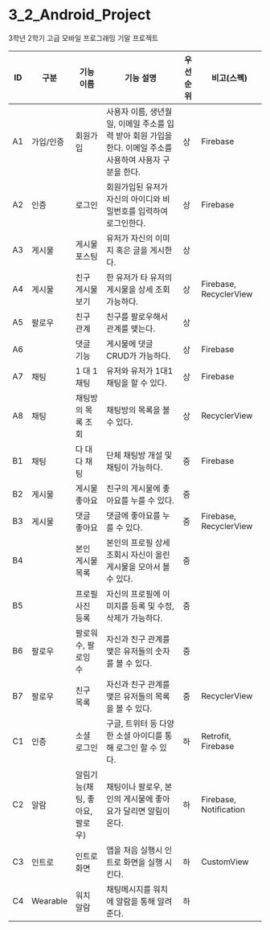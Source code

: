 # 3_2_Android_Project

3학년 2학기 고급 모바일 프로그래밍 기말 프로젝트

| ID | 구분 | 기능 이름 | 기능 설명 | 우선순위  | 비고(스펙) |
| --- | --- | --- | --- | --- | --- |
| A1 | 가입/인증 | 회원가입 | 사용자 이름, 생년월일, 이메일 주소를 입력 받아 회원 가입을 한다. 이메일 주소를 사용하여 사용자 구분을 한다. | 상 | Firebase |
| A2 | 인증 | 로그인 | 회원가입된 유저가 자신의 아이디와 비밀번호를 입력하여 로그인한다. | 상 | Firebase |
| A3 | 게시물 | 게시물 포스팅 | 유저가 자신의 이미지 혹은 글을 게시한다. | 상 |  |
| A4 | 게시물 | 친구 게시물 보기 | 한 유저가 타 유저의 게시물을 상세 조회 가능하다. | 상 | Firebase, RecyclerView |
| A5 | 팔로우 | 친구 관계 | 친구를 팔로우해서 관계를 맺는다. | 상 |  |
| A6 |  | 댓글 기능 | 게시물에 댓글 CRUD가 가능하다. | 상 | Firebase |
| A7 | 채팅 | 1 대 1 채팅 | 유저와 유저가 1대1 채팅을 할 수 있다. | 상 | Firebase |
| A8 | 채팅 | 채팅방의 목록 조회 | 채팅방의 목록을 볼 수 있다. | 상 | RecyclerView |
| B1 | 채팅 | 다 대 다 채팅 | 단체 채팅방 개설 및 채팅이 가능하다. | 중 | Firebase |
| B2 | 게시물 | 게시물 좋아요 | 친구의 게시물에 좋아요를 누를 수 있다. | 중 |  |
| B3 | 게시물 | 댓글 좋아요 | 댓글에 좋아요를 누를 수 있다. | 중 | Firebase, RecyclerView |
| B4 |  | 본인 게시물 목록 | 본인의 프로필 상세조회시 자신이 올린 게시물을 모아서 볼 수 있다. | 중 |  |
| B5 |  | 프로필 사진 등록 | 자신의 프로필에 이미지를 등록 및 수정, 삭제가 가능하다. | 중 |  |
| B6 | 팔로우 | 팔로워 수, 팔로잉 수 | 자신과 친구 관계를 맺은 유저들의 숫자를 볼 수 있다. | 중 |  |
| B7 | 팔로우 | 친구 목록 | 자신과 친구 관계를 맺은 유저들의 목록을 볼 수 있다. | 중  | RecyclerView |
| C1 | 인증 | 소셜 로그인 | 구글, 트위터 등 다양한 소셜 아이디를 통해 로그인 할 수 있다. | 하 | Retrofit, Firebase |
| C2 | 알람 | 알림기능(채팅, 좋아요, 팔로우) | 채팅이나 팔로우, 본인의 게시물에 좋아요가 달리면 알림이 온다. | 하 | Firebase, Notification |
| C3 | 인트로 | 인트로 화면 | 앱을 처음 실행시 인트로 화면을 실행 시킨다. | 하 | CustomView |
| C4 | Wearable | 워치 알람 | 채팅메시지를 워치에 알람을 통해 알려준다. | 하 |  |

